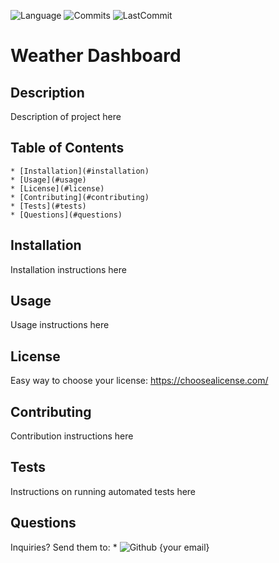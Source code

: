 ![Language](https://badgen.net/badge/language/javascript/purple) ![Commits](https://badgen.net/github/commits/micromatch/micromatch) ![LastCommit](https://badgen.net/github/last-commit/micromatch/micromatch)

# Weather Dashboard

## Description
Description of project here

## Table of Contents
    * [Installation](#installation)
    * [Usage](#usage)
    * [License](#license)
    * [Contributing](#contributing)
    * [Tests](#tests)
    * [Questions](#questions)

## Installation
Installation instructions here

## Usage
Usage instructions here

## License
Easy way to choose your license: https://choosealicense.com/

## Contributing
Contribution instructions here

## Tests
Instructions on running automated tests here

## Questions
Inquiries? Send them to:
    * ![Github](https://avatars1.githubusercontent.com/u/12930451?v=4&s=32) {your email}
